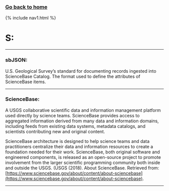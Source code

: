 ### **[Go back to home](https://ironrico.github.io/TestGlossary/)**

{% include nav1.html %}

# **S:** 
___


### **sbJSON:** 
U.S. Geological Survey’s standard for documenting records ingested into ScienceBase Catalog. 
The format used to define the attributes of ScienceBase items.
___


### **ScienceBase:** 
A USGS collaborative scientific data and information management platform used directly by science teams. 
ScienceBase provides access to aggregated information derived from many data and information domains, 
including feeds from existing data systems, metadata catalogs, and scientists contributing new and original 
content. 

ScienceBase architecture is designed to help science teams and data practitioners centralize their 
data and information resources to create a foundation needed for their work. ScienceBase, both original 
software and engineered components, is released as an open-source project to promote involvement from the 
larger scientific programming community both inside and outside the USGS. (USGS (2018). About ScienceBase. 
Retrieved from: [https://www.sciencebase.gov/about/content/about-sciencebase](https://www.sciencebase.gov/about/content/about-sciencebase).
___





